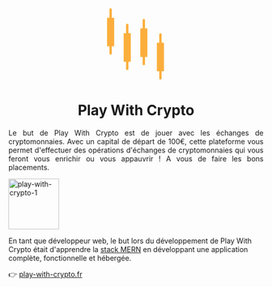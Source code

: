<div align="center">
  <svg  className="logo" fill="#FBAE3C" xmlns="http://www.w3.org/2000/svg"  xmlnsXlink="http://www.w3.org/1999/xlink"  xmlnssvgjs="http://svgjs.com/svgjs"><svg xmlns="http://www.w3.org/2000/svg"  viewBox="-80 -20 640 640"><path  d="M176 140c0-5.523-4.477-10-10-10s-10 4.477-10 10v70h-20v240h20v60c0 5.523 4.477 10 10 10s10-4.477 10-10v-60h20V210h-20zm140-40c0-5.523-4.477-10-10-10s-10 4.477-10 10v70h-20v240h20v60c0 5.523 4.477 10 10 10s10-4.477 10-10v-60h20V170h-20zM36 10c0-5.523-4.477-10-10-10S16 4.477 16 10v70H-4v240h20v60c0 5.523 4.477 10 10 10s10-4.477 10-10v-60h20V80H36zm440 280h-20v-70c0-5.523-4.477-10-10-10s-10 4.477-10 10v70h-20v240h20v60c0 5.523 4.477 10 10 10s10-4.477 10-10v-60h20zm0 0"  className="color000 svgShape"/></svg></svg>
</div>

<h1 align="center">Play With Crypto</h1>

<p align="justify">
Le but de Play With Crypto est de jouer avec les échanges de cryptomonnaies.  
Avec un capital de départ de 100€, cette plateforme vous permet d'effectuer des opérations d'échanges de cryptomonnaies qui vous feront vous enrichir ou vous appauvrir ! A vous de faire les bons placements.
</p>

<a href='https://postimg.cc/mhm9Qm9R' target='_blank'>
  <img src='https://i.postimg.cc/mhm9Qm9R/play-with-crypto-1.png' border='0' alt='play-with-crypto-1' width="100"/>
</a>

En tant que développeur web, le but lors du développement de Play With Crypto était d'apprendre la  [stack MERN](https://www.bocasay.com/fr/quoi-mern-stack/)  en développant une application complète, fonctionnelle et hébergée.

👉 [play-with-crypto.fr](https://play-with-crypto.fr)
